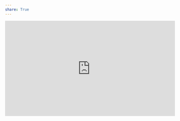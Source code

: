 ```yaml
---
share: True
---
```

<iframe width="560" height="315" src="https://www.youtube.com/embed/SkNGxM4LRKQ" title="YouTube video player" frameborder="0" allow="accelerometer; autoplay; clipboard-write; encrypted-media; gyroscope; picture-in-picture; web-share" allowfullscreen></iframe>
